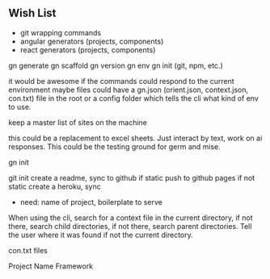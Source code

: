
## Wish List

* git wrapping commands
* angular generators (projects, components)
* react generators (projects, components)

gn generate
gn scaffold
gn version
gn env
gn init (git, npm, etc.)

it would be awesome if the commands could respond to the current environment
maybe files could have a gn.json (orient.json, context.json, con.txt) file in the root or a config folder which tells the cli what kind of env to use.

keep a master list of sites on the machine

this could be a replacement to excel sheets. Just interact by text, work on ai responses. This could be the testing ground for germ and mise.

gn init

git init
create a readme, sync to github
if static push to github pages
if not static create a heroku, sync
- need: name of project, boilerplate to serve

When using the cli, search for a context file in the current directory, if not there, search child directories, if not there, search parent directories. Tell the user where it was found if not the current directory.

con.txt files

Project Name
Framework




